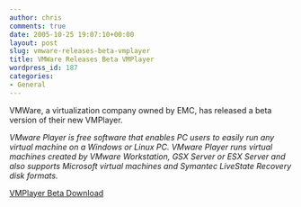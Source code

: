 ```yaml
---
author: chris
comments: true
date: 2005-10-25 19:07:10+00:00
layout: post
slug: vmware-releases-beta-vmplayer
title: VMWare Releases Beta VMPlayer
wordpress_id: 187
categories:
- General
---
```


VMWare, a virtualization company owned by EMC, has released a beta version of their new VMPlayer.



_VMware Player is free software that enables PC users to easily run any virtual machine on a Windows or Linux PC. VMware Player runs virtual machines created by VMware Workstation, GSX Server or ESX Server and also supports Microsoft virtual machines and Symantec LiveState Recovery disk formats._



[VMPlayer Beta Download](http://www.vmware.com/products/player/)
